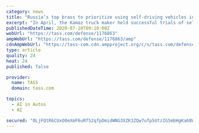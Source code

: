 ```yaml
---
category: news
title: "Russia’s top brass to prioritize using self-driving vehicles in Arctic"
excerpt: "In April, the Kamaz truck maker held successful trials of self-driving trucks in the Polar region, according to the head of the Khrulyov Military Logistics Academy"
publishedDateTime: 2020-07-10T09:10:00Z
webUrl: "https://tass.com/defense/1176863"
ampWebUrl: "https://tass.com/defense/1176863/amp"
cdnAmpWebUrl: "https://tass-com.cdn.ampproject.org/c/s/tass.com/defense/1176863/amp"
type: article
quality: 24
heat: 24
published: false

provider:
  name: TASS
  domain: tass.com

topics:
  - AI in Autos
  - AI

secured: "OLjFQtR6CUxO0eXmF6uRf52qfpDmidWNG3XZK3ZQw7ufp5UtzIG5mbHgKa68W5nW/48WIPwz8SSq79CLHESlvhiCh1u9cSyM0PiaP21TyIbXJTTAkecD/z3Cxf+0Viec+7H6nKC16rDb0dYrNIXKKJcKxncMMrfDcmcp8F1a6ECAINyTkXFggEdQPyTPMvJYqq19BMNAFsoWiSD/i1nEualLQB+0XFgS15qem9qkDNufr2c62Nq6cPsOmkrP3zda51sYNVIkXpyC5GHavmLJn+Jpg0gjBYPqvpYE7Jpon3NSD5+H3tbm9fIHTNlCjvOGQtRBARGXM+CGXFaqZzRiyQ==;K8zYiEyG6qDW64/SwwD6HQ=="
---
```


